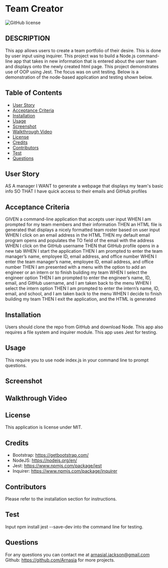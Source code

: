 # Team Creator
![GitHub license](https://img.shields.io/badge/license-MIT-blue.svg)

## DESCRIPTION
This app allows users to create a team portfolio of their desire. This is done by user input using inquirer. This project was to build a Node.js command-line app that takes in new information that is entered about the user team and displays onto the newly created html page. This project demonstrates use of OOP using Jest. The focus was on unit testing. Below is a demonstration of the node-based application and testing shown below.

## Table of Contents
- [User Story](#UserStory)
- [Acceptance Criteria](#AcceptanceCriteria)
- [Installation](#Installation)
- [Usage](#Usage)
- [Screenshot](#Screenshot)
- [Walkthrough Video](#WalkthroughVideo)
- [License](#license)
- [Credits](#Credits)
- [Contributors](#Contributors)
- [Test](#Test)
- [Questions](#Questions)

## User Story
AS A manager
I WANT to generate a webpage that displays my team's basic info
SO THAT I have quick access to their emails and GitHub profiles

## Acceptance Criteria
GIVEN a command-line application that accepts user input
WHEN I am prompted for my team members and their information
THEN an HTML file is generated that displays a nicely formatted team roster based on user input
WHEN I click on an email address in the HTML
THEN my default email program opens and populates the TO field of the email with the address
WHEN I click on the GitHub username
THEN that GitHub profile opens in a new tab
WHEN I start the application
THEN I am prompted to enter the team manager’s name, employee ID, email address, and office number
WHEN I enter the team manager’s name, employee ID, email address, and office number
THEN I am presented with a menu with the option to add an engineer or an intern or to finish building my team
WHEN I select the engineer option
THEN I am prompted to enter the engineer’s name, ID, email, and GitHub username, and I am taken back to the menu
WHEN I select the intern option
THEN I am prompted to enter the intern’s name, ID, email, and school, and I am taken back to the menu
WHEN I decide to finish building my team
THEN I exit the application, and the HTML is generated

## Installation
Users should clone the repo from GitHub and download Node. This app also requires a file system and inquirer module. This app uses Jest for testing.

## Usage
This require you to use node index.js in your command line to prompt questions.

## Screenshot


## Walkthrough Video


## License
This application is license under MIT.


## Credits
- Bootstrap: https://getbootstrap.com/
- NodeJS: https://nodejs.org/en/
- Jest: https://www.npmjs.com/package/jest
- Inquirer: https://www.npmjs.com/package/inquirer

## Contributors
Please refer to the installation section for instructions.

## Test
Input npm install jest --save-dev into the command line for testing.

## Questions
For any questions you can contact me at arnasial.jackson@gmail.com
Github: https://github.com/Arnasia for more projects.




